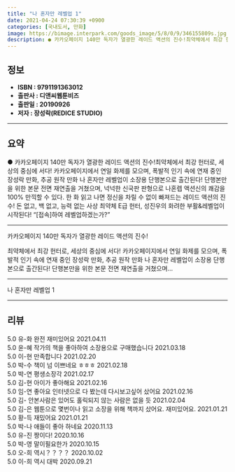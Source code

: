 ```yaml
---
title: "나 혼자만 레벨업 1"
date: 2021-04-24 07:30:39 +0900
categories: [국내도서, 만화]
image: https://bimage.interpark.com/goods_image/5/8/0/9/346155809s.jpg
description: ● 카카오페이지 140만 독자가 열광한 레이드 액션의 진수!최약체에서 최강 헌터로, 세상의 중심에 서다! 카카오페이지에서 연일 화제를 모으며, 폭발적 인기 속에 연재 중인 장성락 만화, 추공 원작 만화 나 혼자만 레벨업이 소장용 단행본으로 출간된다! 단행본만을 위한 본문 전면 재연출을
---
```


## **정보**

- **ISBN : 9791191363012**
- **출판사 : 디앤씨웹툰비즈**
- **출판일 : 20190926**
- **저자 : 장성락(REDICE STUDIO)**

------



## **요약**

●  카카오페이지 140만 독자가 열광한 레이드 액션의 진수!최약체에서 최강 헌터로, 세상의 중심에 서다! 카카오페이지에서 연일 화제를 모으며, 폭발적 인기 속에 연재 중인 장성락 만화, 추공 원작 만화 나 혼자만 레벨업이 소장용 단행본으로 출간된다! 단행본만을 위한 본문 전면 재연출을 거쳤으며, 넉넉한 신국판 판형으로 나혼렙 액션신의 쾌감을 100% 만끽할 수 있다. 한 화 읽고 나면 정신을 차릴 수 없이 빠져드는 레이드 액션의 진수! 돈 없고, 백 없고, 능력 없는 사상 최약체 E급 헌터, 성진우의 화려한 부활&레벨업이 시작된다! “[접속]하여 레벨업하겠는가?”

------

카카오페이지 140만 독자가 열광한 레이드 액션의 진수!

최약체에서 최강 헌터로, 세상의 중심에 서다! 카카오페이지에서 연일 화제를 모으며, 폭발적 인기 속에 연재 중인 장성락 만화, 추공 원작 만화 나 혼자만 레벨업이 소장용 단행본으로 출간된다! 단행본만을 위한 본문 전면 재연출을 거쳤으며... 

------


나 혼자만 레벨업 1 

------


## **리뷰** 

5.0 유-화 완전 재미있어요 2021.04.11 <br/>5.0 윤-혜 작가의 책을 좋아하여 소장용으로 구매했습니다 2021.03.18 <br/>5.0 이-현 만족합니다 2021.02.20 <br/>5.0 박-수 책이 넘 이쁘네요 ㅎㅎㅎ 2021.02.18 <br/>5.0 박-연 평생소장각 2021.02.17 <br/>5.0 김-현 아이가 좋아해요 2021.02.16 <br/>5.0 임-연 좋아요 인터넷으로 다 봤는데 다시보고싶어 샀어요 2021.02.16 <br/>5.0 김- 안본사람은 있어도 홀릭되지 않는 사람은 없을 듯 2021.02.04 <br/>5.0 김-은 웹툰으로 몇번이나 읽고 소장을 위해 책까지 샀어요. 재미있어요. 2021.01.21 <br/>5.0 황-득 재밌어요 2021.01.21 <br/>5.0 박-나 애들이 좋아 하네요 2020.11.13 <br/>5.0 유-진 짱이다! 2020.10.16 <br/>5.0 박-영 말이필요한가 2020.10.15 <br/>5.0 오-희 역시？？？？ 2020.10.02 <br/>5.0 이-희 역시 대박 2020.09.21 <br/>